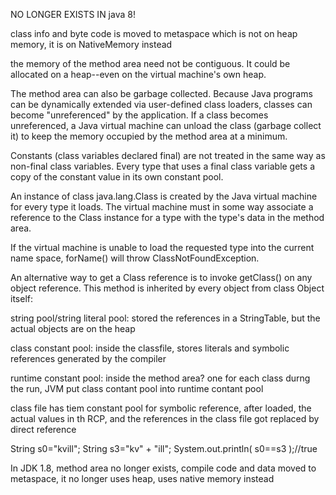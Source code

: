 NO LONGER EXISTS IN java 8!

class info and byte code is moved to metaspace which is not on heap memory, it is on NativeMemory instead


the memory of the method area need not be contiguous. It could be allocated on a heap--even on the virtual machine's own heap.

The method area can also be garbage collected. Because Java programs can be dynamically extended via user-defined class loaders, classes can become "unreferenced" by the application. If a class becomes unreferenced, a Java virtual machine can unload the class (garbage collect it) to keep the memory occupied by the method area at a minimum.

Constants (class variables declared final) are not treated in the same way as non-final class variables. Every type that uses a final class variable gets a copy of the constant value in its own constant pool. 

An instance of class java.lang.Class is created by the Java virtual machine for every type it loads. The virtual machine must in some way associate a reference to the Class instance for a type with the type's data in the method area.

If the virtual machine is unable to load the requested type into the current name space, forName() will throw ClassNotFoundException.

An alternative way to get a Class reference is to invoke getClass() on any object reference. This method is inherited by every object from class Object itself:

string pool/string literal pool: stored the references in a StringTable, but the actual objects are on the heap

class constant pool: inside the classfile, stores literals and symbolic references generated by the compiler

runtime constant pool: inside the method area? one for each class durng the run, JVM put class contant pool into runtime contant pool

class file has tiem constant pool for symbolic reference, after loaded, the actual values in th RCP, and the references in the class file got replaced by direct reference

String s0="kvill";
String s3="kv" + "ill";
System.out.println( s0==s3 );//true


In JDK 1.8, method area no longer exists, compile code and data moved to metaspace, it no longer uses heap, uses native memory instead
